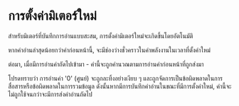 # การตั้งค่ามิเตอร์ใหม่

สำหรับมิเตอร์ที่บันทึกการอ่านแบบสะสม, การตั้งค่ามิเตอร์ใหม่จะเกิดขึ้นโดยอัตโนมัติ

หากค่าอ่านล่าสุดน้อยกว่าค่าก่อนหน้านี้, จะมีช่องว่างชั่วคราวในค่าพลังงานในเวลาที่ตั้งค่าใหม่

ต่อมา, เมื่อมีการอ่านค่าถัดไปเข้ามา - ค่านี้จะถูกคำนวณตามการอ่านค่าก่อนหน้าที่ถูกส่งมา



โปรดทราบว่า การอ่านค่า '0' (ศูนย์) จะถูกละทิ้งอย่างเงียบ ๆ และถูกจัดการเป็นข้อผิดพลาดในการสื่อสารหรือข้อผิดพลาดในการรวมข้อมูล ดังนั้นหากมีการบันทึกค่าอ่านในขณะที่มีการตั้งค่าใหม่, ค่านี้จะไม่ถูกใช้จนกว่าจะมีการส่งค่าอ่านถัดไป